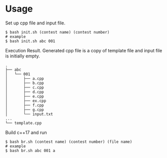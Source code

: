 # Usage
Set up cpp file and input file.

```shell
$ bash init.sh (contest name) (contest number)
# example
$ bash init.sh abc 001
```

Execution Result. Generated cpp file is a copy of template file and input file is initially empty.

```
.
├── abc
│   └── 001
│       ├── a.cpp
│       ├── b.cpp
│       ├── c.cpp
│       ├── d.cpp
│       ├── e.cpp
│       ├── ex.cpp
│       ├── f.cpp
│       ├── g.cpp
│       └── input.txt
...
└── template.cpp
```

Build c++17 and run

```shell
$ bash br.sh (contest name) (contest number) (file name)
# example
$ bash br.sh abc 001 a
```
